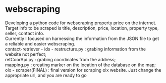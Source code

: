 # webscraping
Developing a python code for webscraping property price on the internet. Target info to be scraped is title, description, price, location, property type, seller, contact info. <br>
Currently I focused on harnessing the information from the JSON file to get a reliable and easier webscraping. <br>
contact-retriever - ids - restructure.py : grabing information from the website not perfect;<br>
retCoorApi.py      : grabing coordinates from the address;<br>
mapping.py         : creating marker on the location of the database on the map;<br>
olx - scraper(FINAL) : final version for scraping olx website. Just change the appropriate url, and you are ready to go
